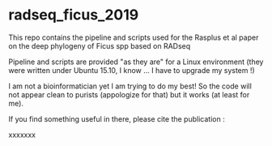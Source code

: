 # radseq_ficus_2019

This repo contains the pipeline and scripts used for the Rasplus et al paper on the deep phylogeny of Ficus spp based on RADseq

Pipeline and scripts are provided "as they are" for a Linux environment (they were written under Ubuntu 15.10, I know ... I have to upgrade my system !)

I am not a bioinformatician yet I am trying to do my best! So the code will not appear clean to purists (appologize for that) but it works (at least for me).

If you find something useful in there, please cite the publication :

xxxxxxx
